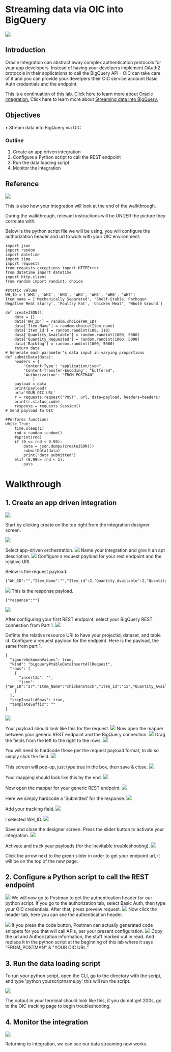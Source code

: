 # Streaming data via OIC into BigQuery

![](/OIC2/30.jpg)

## Introduction

Oracle Integration can abstract away complex authentication protocols for your app developers. Instead of having your develpers implement OAuth2 protocols in their applications to call the BigQuery API - OIC can take care of it and you can provide your develpers their OIC service account Basic Auth credentials and the endpoint. 

This is a continuation of [this lab.](https://github.com/GaryHostt/BigQueryIntegration/blob/master/README.md)
Click here to learn more about [Oracle Integration.](https://cloud.oracle.com/OIC)
Click here to learn more about [Streaming data into BigQuery.](https://cloud.google.com/bigquery/streaming-data-into-bigquery#bigquery_table_insert_rows-csharp)

## Objectives

•	Stream data into BigQuery via OIC

### Outline
1. Create an app driven integration
2. Configure a Python script to call the REST endpoint
3. Run the data loading script
5. Monitor the integration 

## Reference

![](OIC/32.png)

This is also how your integration will look at the end of the walkthrough.

During the walkthrough, relevant instructions will be UNDER the picture they correlate with.

Below is the python script file we will be using, you will configure the authorization header and url to work with your OIC environment:

```
import json
import random
import datetime
import time
import requests
from requests.exceptions import HTTPError
from datetime import datetime
import http.client
from random import randint, choice

#static values
WH_ID = ['WH1', 'WH2', 'WH3', 'WH4', 'WH5', 'WH6', 'WH7']
Item_name = ['Mechanically Separated', 'Shelf-Stable, Pathogen Negative Meat Slurry', 'Poultry Fat', 'Chicken Meal', 'Whole Ground']

def createJSON():
    data = {}
    data['WH_ID'] = random.choice(WH_ID)
    data['Item_Name'] = random.choice(Item_name)
    data['Item_id'] = random.randint(100, 110)
    data['Quantity_Available'] = random.randint(1000, 5000)
    data['Quantity_Requested'] = random.randint(1000, 5000)
    data['Backlog'] = random.randint(1000, 5000)
    return data
# Generate each parameter's data input in varying proportions
def submitData(data):
    headers = {
        'Content-Type': "application/json",
        'Content-Transfer-Encoding': "buffered",
        'Authorization': "FROM POSTMAN"
            }
    payload = data
    print(payload)  
    url='YOUR OIC URL'
    r = requests.request("POST", url, data=payload, headers=headers)
    print(r.status_code)
    response = requests.Session()
# Send payload to OIC

#Performs functions
while True:
    time.sleep(1)
    rnd = random.random()
    #$print(rnd)
    if (0 <= rnd < 0.99):
        data = json.dumps(createJSON())
        submitData(data)
        print('data submitted')
    elif (0.99<= rnd < 1):
        pass
```

# Walkthrough

## 1.	Create an app driven integration

![](/OIC2/1.png)

Start by clicking create on the top right from the integration designer screen.

![](/OIC2/2.png)

Select app-driven orchestration.
![](/OIC2/3.png)
Name your integration and give it an apt description.
![](/OIC2/4.png)
Configure a request payload for your rest endpoint and the relative URI.

Below is the request payload.
```
{"WH_ID":"","Item_Name":"","Item_id":2,"Quantity_Available":2,"Quantity_Requested":2,"Backlog":”"}

```

![](/OIC2/5.png)
This is the response payload.
```
{"response":""}
```
![](/OIC2/6.png)

After configuring your first REST endpoint, select your BigQuery REST connection from Part 1. 
![](/OIC2/8.png)

Definte the relative resource URI to have your projectid, dataset, and table id. Configure a request payload for the endpoint. Here is the payload, the same from part 1. 
```
{
  "ignoreUnknownValues": true,
  "kind": "bigquery#tableDataInsertAllRequest",
  "rows": [
    {
      "insertId": "",
      "json": {"WH_ID":"27","Item_Name":"chickenstock","Item_id":"15","Quantity_Available":77,"Quantity_Requested":60,"Backlog":"-50"}
    }
  ],
  "skipInvalidRows": true,
  "templateSuffix": ""
}
```

![](/OIC2/9.png)

Your payload should look like this for the request. 
![](/OIC2/10.png)
Now open the mapper between your generic REST endpoint and the BigQuery connection.
![](/OIC2/11.png)
Drag the fields from the left to the right to the rows. 
![](/OIC2/12.png)

You will need to hardcode these per the request payload format, to do so simply click the field. 
![](/OIC2/13.png)

This screen will pop-up, just type true in the box, then save & close. 
![](/OIC2/14.png)

Your mapping should look like this by the end. 
![](/OIC2/15.png)

Now open the mapper for your generic REST endpoint. 
![](/OIC2/16.png)

Here we simply hardcode a 'Submitted' for the response. 
![](/OIC2/17.png)

Add your tracking field. 
![](/OIC2/18.png)

I selected WH_ID. 
![](/OIC2/19.png)

Save and close the designer screen. Press the slider button to activate your integration. 
![](/OIC2/20.png)

Activate and track your payloads (for the inevitable troubleshooting).
![](/OIC2/21.png)

Click the arrow next to the green slider in order to get your endpoint url, it will be on the top of the new page. 

## 2. Configure a Python script to call the REST endpoint
![](/OIC2/23.png)
We will now go to Postman to get the authentication header for our python script. If you go to the authorization tab, select Basic Auth, then type your OIC credentials. After that, press preveiw request.
![](/OIC2/24.png)
Now click the header tab, here you can see the authentication header.

![](/OIC2/24a.png)
If you press the code button, Postman can actually generated code snippets for you that will call APIs, per your present configuration. 
![](/OIC2/25.png)
Copy the url and Authorization information, the stuff marked out in read. And replace it in the python script at the beginning of this lab where it says "FROM_POSTMAN" & "YOUR OIC URL."
## 3. Run the data loading script

To run your python script, open the CLI, go to the directory with the script, and type 'python yourscriptname.py' this will run the script. 

![](/OIC2/27.png)

The output in your terminal should look like this, if you do not get 200s, go to the OIC tracking page to begin troubleshooting.

## 4. Monitor the integration 

![](/OIC2/28.png)

Returning to integration, we can see our data streaming now works. 



